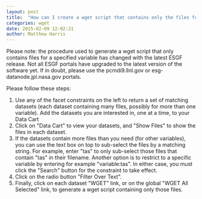 ```yaml
---
layout: post
title:  "How can I create a wget script that contains only the files for some selected variables?"
categories: wget
date: 2015-02-09 12:02:21
author: Matthew Harris
---
```


Please note: the procedure used to generate a wget script that only contains files for a specified variable has changed with the latest ESGF release. Not all ESGF portals have upgraded to the latest version of the software yet. If in doubt, please use the pcmdi9.llnl.gov or esg-datanode.jpl.nasa.gov portals.

Please follow these steps:

1. Use any of the facet constraints on the left to return a set of matching datasets (each dataset containing many files, possibly for more than one variable).
Add the datasets you are interested in, one at a time, to your Data Cart
2. Click on "Data Cart" to view your datasets, and "Show Files" to show the files in each dataset.
3. If the datasets contain more files than you need (for other variables), you can use the text box on top to sub-select the files by a matching string. For example, enter "tas" to only sub-select those files that contain "tas" in their filename. Another option is to restrict to a specific variable by entering for example "variable:tas". In either case, you must click the "Search" button for the constraint to take effect.
4. Click on the radio button "Filter Over Text".
5. Finally, click on each dataset "WGET" link, or on the global "WGET All Selected" link, to generate a wget script containing only those files.
